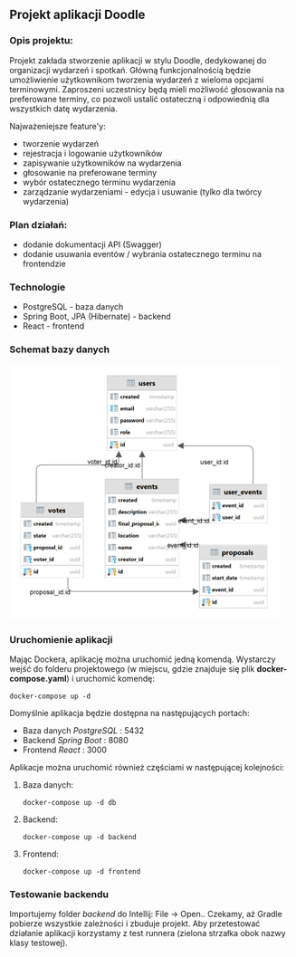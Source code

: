 ## Projekt aplikacji Doodle

### Opis projektu:

Projekt zakłada stworzenie aplikacji w stylu Doodle, dedykowanej do organizacji wydarzeń i spotkań. 
Główną funkcjonalnością będzie umożliwienie użytkownikom tworzenia wydarzeń z wieloma opcjami terminowymi. 
Zaproszeni uczestnicy będą mieli możliwość głosowania na preferowane terminy, co pozwoli ustalić ostateczną i 
odpowiednią dla wszystkich datę wydarzenia.

Najważeniejsze feature'y:
* tworzenie wydarzeń 
* rejestracja i logowanie użytkowników
* zapisywanie użytkowników na wydarzenia
* głosowanie na preferowane terminy
* wybór ostatecznego terminu wydarzenia
* zarządzanie wydarzeniami - edycja i usuwanie (tylko dla twórcy wydarzenia)

### Plan działań:
* dodanie dokumentacji API (Swagger)
* dodanie usuwania eventów / wybrania ostatecznego terminu na frontendzie

### Technologie

* PostgreSQL - baza danych
* Spring Boot, JPA (Hibernate) - backend
* React - frontend

### Schemat bazy danych 

<img src="assets/db_diagram.png" alt="db_diagram.jpg" height="450px">

### Uruchomienie aplikacji

Mając Dockera, aplikację można uruchomić jedną komendą. Wystarczy wejść do folderu projektowego 
(w miejscu, gdzie znajduje się plik **docker-compose.yaml**) i uruchomić komendę:

```
docker-compose up -d 
```

Domyślnie aplikacja będzie dostępna na następujących portach:

* Baza danych *PostgreSQL* : 5432
* Backend *Spring Boot* : 8080
* Frontend *React* : 3000

Aplikacje można uruchomić również częściami w następującej kolejności:

1. Baza danych:
   ```
   docker-compose up -d db
   ```

2. Backend:
   ```
   docker-compose up -d backend
   ```

3. Frontend:
   ```
   docker-compose up -d frontend
   ```


[//]: # (#### Baza danych)

[//]: # ()
[//]: # (Aby uruchomic aplikację należy najpierw postawić bazę danych. Proponujemy jeden z dwóch możliwych sposobów:)

[//]: # ()
[//]: # (1&#41; Użycie dokeryzowanej bazy danych:)

[//]: # ()
[//]: # (    Pobieramy obraz postgresa na lokalną maszynę:)

[//]: # (    )
[//]: # (    ```)

[//]: # (    docker pull postgres)

[//]: # (    ```)

[//]: # (    )
[//]: # (    Następnie uruchamiamy kontener wpisując odpowiednią nazwę użytkownika i hasło &#40;może być ta co w przykładzie&#41;:)

[//]: # (    )
[//]: # (    ```)

[//]: # (    docker run -d --name postgres -e POSTGRES_PASSWORD=password -e POSTGRES_USER=username -p 5432:5432 postgres)

[//]: # (    ```)

[//]: # (    )
[//]: # (    Możemy sprawdzić czy kontener działa poprawnie)

[//]: # (    )
[//]: # (    ```)

[//]: # (    docker ps)

[//]: # (    ```)

[//]: # (    )
[//]: # (    Należy pamiętać, aby w pliku application.properties zmienić dane logowania do bazy danych na te, które podaliśmy przy uruchamianiu kontenera.)

[//]: # (    )
[//]: # (    ```properties)

[//]: # (    spring.datasource.username=username)

[//]: # (    spring.datasource.password=password)

[//]: # (    ```)

[//]: # (    )
[//]: # (    Jeśli występują problemy, kierujemy do [oficjalnej dokumentacji]&#40;https://www.docker.com/blog/how-to-use-the-postgres-docker-official-image/&#41; lub skorzystanie z drugiego sposobu)

[//]: # ()
[//]: # ()
[//]: # (2&#41; Pobranie PostgreSQL i użycie PgAdmina)

[//]: # ()
[//]: # (    Pobieramy PostgreSQL oraz PgAdmina ze strony [oficjalnej strony]&#40;https://www.postgresql.org/download/&#41;.)

[//]: # (    )
[//]: # (    Analogicznie należy pamiętać o zmianie danych logowania w pliku application.properties.)

[//]: # (    )
[//]: # (    W razie problemów odsyłamy do [poradnika]&#40;https://www.youtube.com/watch?v=0n41UTkOBb0&ab_channel=GeekyScript&#41;)

[//]: # ()
[//]: # (#### Backend)

[//]: # ()
[//]: # (Importujemy folder *backend* do Intellij: File -> Open.. Czekamy, aż Gradle pobierze wszystkie zależności i )

[//]: # ()
[//]: # (zbuduje projekt. Aby uruchomić aplikację korzystamy z polecenia "Run" na klasie CombatSquadApplication &#40;zielona strzałka&#41;)

[//]: # ()
[//]: # ()
[//]: # (Aplikacja powinna się uruchomić na porcie 8080)

[//]: # ()
[//]: # ()
[//]: # (Aby przetestować działanie aplikacji korzystamy z test runnera &#40;zielona strzałka obok nazwy klasy testowej&#41;)

[//]: # ()
[//]: # (#### Frontend)

[//]: # ()
[//]: # (Aby uruchomić aplikację frontendową należy najpierw zainstalować node.js &#40;https://nodejs.org/en/&#41;)

[//]: # (Projekt został stworzony przy użyciu wersji 16.17.0 jednak będzie działać również na wyższych wersjach.)

[//]: # ()
[//]: # (Importujemy folder *frontend* do Webstorm lub VS Code: File -> Open.. )

[//]: # ()
[//]: # (Aby pobrać moduły node.js należy wpisać w terminalu:)

[//]: # (```)

[//]: # (npm install)

[//]: # (```)

[//]: # (Pozwoli nam to załadować wszystkie potrzebne biblioteki. Następnie wpisujemy:)

[//]: # (```)

[//]: # (npm start)

[//]: # (```)

[//]: # ()
[//]: # (Aplikacja powinna się uruchomić na porcie 3000.)

### Testowanie backendu

Importujemy folder *backend* do Intellij: File -> Open.. Czekamy, aż Gradle pobierze wszystkie zależności i 
zbuduje projekt. Aby przetestować działanie aplikacji korzystamy z test runnera (zielona strzałka obok nazwy klasy testowej).

